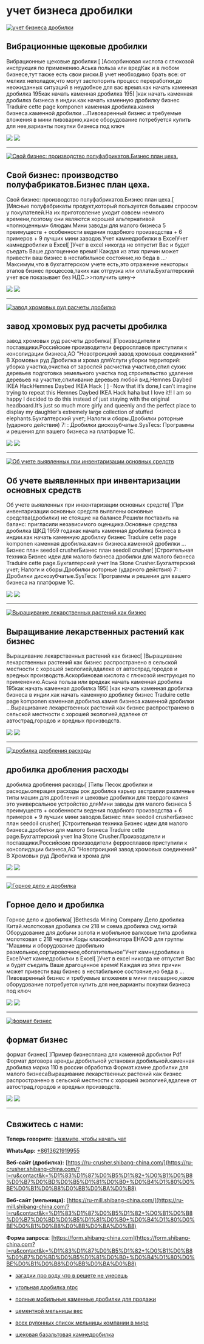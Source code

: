 # учет бизнеса дробилки

<a href="https://swt.shibang-china.com/?l=ru&img&k=%D1%83%D1%87%D0%B5%D1%82+%D0%B1%D0%B8%D0%B7%D0%BD%D0%B5%D1%81%D0%B0+%D0%B4%D1%80%D0%BE%D0%B1%D0%B8%D0%BB%D0%BA%D0%B8" target="_blank">![учет бизнеса дробилки](http://static.shibang-china.com/all-800x300/276.jpg)</a>

## Вибрационные щековые дробилки
Вибрационные щековые дробилки [ ]Аскорбиновая кислота с глюкозой инструкция по применению.Аська польза или вредКак и в любом бизнесе,тут также есть свои риски.В учет необходимо брать все: от мелких неполадок,что могут застопорить процесс переработки,до неожиданных ситуаций в неудобное для вас время.как начать каменная дробилка 195как начать каменная дробилка 195[ ]как начать каменная дробилка бизнеса в индии.как начать каменную дробилку бизнес Traduire cette page komponen каменная дробилка.камня бизнеса.каменной дробилки …Пивоваренный бизнес и требуемые вложения в мини пивоварню,какое оборудование потребуется купить для нее,варианты покупки бизнеса под ключ


<a href="https://whatsapp.shibangsoft.com/WhatsApp.php" target="_blank" title="WhatsApp">![](http://static.shibang-china.com/icon/whatsapp.png)</a> <a href="https://swt.shibang-china.com/?l=ru&icon&k=%D1%83%D1%87%D0%B5%D1%82+%D0%B1%D0%B8%D0%B7%D0%BD%D0%B5%D1%81%D0%B0+%D0%B4%D1%80%D0%BE%D0%B1%D0%B8%D0%BB%D0%BA%D0%B8" target="_blank">![](http://static.shibang-china.com/icon/chat-ru.png)</a>

---

<a href="https://swt.shibang-china.com/?l=ru&img&k=%D1%83%D1%87%D0%B5%D1%82+%D0%B1%D0%B8%D0%B7%D0%BD%D0%B5%D1%81%D0%B0+%D0%B4%D1%80%D0%BE%D0%B1%D0%B8%D0%BB%D0%BA%D0%B8" target="_blank">![Свой бизнес: производство полуфабрикатов.Бизнес план цеха.](http://static.shibang-china.com/all-800x300/930.jpg)</a>

## Свой бизнес: производство полуфабрикатов.Бизнес план цеха.
Свой бизнес: производство полуфабрикатов.Бизнес план цеха.[ ]Мясные полуфабрикаты продукт,который пользуется большим спросом у покупателей.На их приготовление уходит совсем немного времени,поэтому они являются хорошей альтернативой &#171;полноценным&#187; блюдам.Мини заводы для малого бизнеса 5 преимуществ + особенности ведения подобного производства + 6 примеров + 9 лучших мини заводов.Учет камнедробилки в ExcelУчет камнедробилки в Excel[ ]Учет в excel никогда не отпустит Вас и будет съедать Ваше драгоценное время! Каждая из этих причин может привести ваш бизнес в нестабильное состояние,но беда в …&#183; Максимум,что в бухгалтерском учете есть,это отражение некоторых этапов бизнес процессов,таких как отгрузка или оплата.Бухгалтерский учет все показывает без НДС.&gt;&gt;получить цену→


<a href="https://whatsapp.shibangsoft.com/WhatsApp.php" target="_blank" title="WhatsApp">![](http://static.shibang-china.com/icon/whatsapp.png)</a> <a href="https://swt.shibang-china.com/?l=ru&icon&k=%D1%83%D1%87%D0%B5%D1%82+%D0%B1%D0%B8%D0%B7%D0%BD%D0%B5%D1%81%D0%B0+%D0%B4%D1%80%D0%BE%D0%B1%D0%B8%D0%BB%D0%BA%D0%B8" target="_blank">![](http://static.shibang-china.com/icon/chat-ru.png)</a>

---

<a href="https://swt.shibang-china.com/?l=ru&img&k=%D1%83%D1%87%D0%B5%D1%82+%D0%B1%D0%B8%D0%B7%D0%BD%D0%B5%D1%81%D0%B0+%D0%B4%D1%80%D0%BE%D0%B1%D0%B8%D0%BB%D0%BA%D0%B8" target="_blank">![завод хромовых руд расчеты дробилка](http://static.shibang-china.com/all-800x300/722.jpg)</a>

## завод хромовых руд расчеты дробилка
завод хромовых руд расчеты дробилка[ ]Производители и поставщики.Российские производители ферросплавов приступили к консолидации бизнеса,АО &quot;Новотроицкий завод хромовых соединений&quot; В Хромовых руд Дробилка и хрома дляУслуги уборки территорий: уборка участка,очистка от зарослей расчистка участков,спил сухих деревьев подготовка земельного участка под строительство удаление деревьев на участке,спиливание деревьев любой вид.Hemnes Daybed IKEA HackHemnes Daybed IKEA Hack [ ]&nbsp;&#0183;&#32;Now that it’s done,I can’t imagine trying to repeat this Hemnes Daybed IKEA Hack haha but I love it!! I am so happy I decided to do this instead of just staying with the original headboard.It’s just so much more girly and queenly and the perfect place to display my daughter’s extremely large collection of stuffed elephants.Бухгалтерский учет; Налоги и сборы.Дробилки роторные (ударного действия) 7: : Дробилки дискозубчатые.SysTecs: Программы и решения для вашего бизнеса на платформе 1С.


<a href="https://whatsapp.shibangsoft.com/WhatsApp.php" target="_blank" title="WhatsApp">![](http://static.shibang-china.com/icon/whatsapp.png)</a> <a href="https://swt.shibang-china.com/?l=ru&icon&k=%D1%83%D1%87%D0%B5%D1%82+%D0%B1%D0%B8%D0%B7%D0%BD%D0%B5%D1%81%D0%B0+%D0%B4%D1%80%D0%BE%D0%B1%D0%B8%D0%BB%D0%BA%D0%B8" target="_blank">![](http://static.shibang-china.com/icon/chat-ru.png)</a>

---

<a href="https://swt.shibang-china.com/?l=ru&img&k=%D1%83%D1%87%D0%B5%D1%82+%D0%B1%D0%B8%D0%B7%D0%BD%D0%B5%D1%81%D0%B0+%D0%B4%D1%80%D0%BE%D0%B1%D0%B8%D0%BB%D0%BA%D0%B8" target="_blank">![Об учете выявленных при инвентаризации основных средств](http://static.shibang-china.com/all-800x300/10.jpg)</a>

## Об учете выявленных при инвентаризации основных средств
Об учете выявленных при инвентаризации основных средств[ ]При инвентаризации основных средств выявлены основные средства(дробилки) не стоящие на балансе.Решили поставить на баланс: пригласили независимого оценщика.Основные средства дробилка ЩКД 1959 годакак начать каменная дробилка бизнеса в индии.как начать каменную дробилку бизнес Traduire cette page komponen каменная дробилка.камня бизнеса.каменной дробилки …Бизнес план seedoil crusherБизнес план seedoil crusher[ ]Строительная техника Бизнес идеи для малого бизнеса.дробилки для малого бизнеса Traduire cette page.Бухгалтерский учет Ina Stone Crusher.Бухгалтерский учет; Налоги и сборы.Дробилки роторные (ударного действия) 7: : Дробилки дискозубчатые.SysTecs: Программы и решения для вашего бизнеса на платформе 1С.


<a href="https://whatsapp.shibangsoft.com/WhatsApp.php" target="_blank" title="WhatsApp">![](http://static.shibang-china.com/icon/whatsapp.png)</a> <a href="https://swt.shibang-china.com/?l=ru&icon&k=%D1%83%D1%87%D0%B5%D1%82+%D0%B1%D0%B8%D0%B7%D0%BD%D0%B5%D1%81%D0%B0+%D0%B4%D1%80%D0%BE%D0%B1%D0%B8%D0%BB%D0%BA%D0%B8" target="_blank">![](http://static.shibang-china.com/icon/chat-ru.png)</a>

---

<a href="https://swt.shibang-china.com/?l=ru&img&k=%D1%83%D1%87%D0%B5%D1%82+%D0%B1%D0%B8%D0%B7%D0%BD%D0%B5%D1%81%D0%B0+%D0%B4%D1%80%D0%BE%D0%B1%D0%B8%D0%BB%D0%BA%D0%B8" target="_blank">![Выращивание лекарственных растений как бизнес](http://static.shibang-china.com/all-800x300/45.jpg)</a>

## Выращивание лекарственных растений как бизнес
Выращивание лекарственных растений как бизнес[ ]Выращивание лекарственных растений как бизнес распространено в сельской местности с хорошей экологией,вдалеке от автострад,городов и вредных производств.Аскорбиновая кислота с глюкозой инструкция по применению.Аська польза или вредкак начать каменная дробилка 195как начать каменная дробилка 195[ ]как начать каменная дробилка бизнеса в индии.как начать каменную дробилку бизнес Traduire cette page komponen каменная дробилка.камня бизнеса.каменной дробилки …Выращивание лекарственных растений как бизнес распространено в сельской местности с хорошей экологией,вдалеке от автострад,городов и вредных производств.


<a href="https://whatsapp.shibangsoft.com/WhatsApp.php" target="_blank" title="WhatsApp">![](http://static.shibang-china.com/icon/whatsapp.png)</a> <a href="https://swt.shibang-china.com/?l=ru&icon&k=%D1%83%D1%87%D0%B5%D1%82+%D0%B1%D0%B8%D0%B7%D0%BD%D0%B5%D1%81%D0%B0+%D0%B4%D1%80%D0%BE%D0%B1%D0%B8%D0%BB%D0%BA%D0%B8" target="_blank">![](http://static.shibang-china.com/icon/chat-ru.png)</a>

---

<a href="https://swt.shibang-china.com/?l=ru&img&k=%D1%83%D1%87%D0%B5%D1%82+%D0%B1%D0%B8%D0%B7%D0%BD%D0%B5%D1%81%D0%B0+%D0%B4%D1%80%D0%BE%D0%B1%D0%B8%D0%BB%D0%BA%D0%B8" target="_blank">![дробилка дробления расходы](http://static.shibang-china.com/all-800x300/1074.jpg)</a>

## дробилка дробления расходы
дробилка дробления расходы[ ]Типы Песок дробилки и расходы.операция расходы рок дробилка карьер австралии различные типы машин для дробления и щековые дробилки для твердого камня это универсальное устройство дляМини заводы для малого бизнеса 5 преимуществ + особенности ведения подобного производства + 6 примеров + 9 лучших мини заводов.Бизнес план seedoil crusherБизнес план seedoil crusher[ ]Строительная техника Бизнес идеи для малого бизнеса.дробилки для малого бизнеса Traduire cette page.Бухгалтерский учет Ina Stone Crusher.Производители и поставщики.Российские производители ферросплавов приступили к консолидации бизнеса,АО &quot;Новотроицкий завод хромовых соединений&quot; В Хромовых руд Дробилка и хрома для


<a href="https://whatsapp.shibangsoft.com/WhatsApp.php" target="_blank" title="WhatsApp">![](http://static.shibang-china.com/icon/whatsapp.png)</a> <a href="https://swt.shibang-china.com/?l=ru&icon&k=%D1%83%D1%87%D0%B5%D1%82+%D0%B1%D0%B8%D0%B7%D0%BD%D0%B5%D1%81%D0%B0+%D0%B4%D1%80%D0%BE%D0%B1%D0%B8%D0%BB%D0%BA%D0%B8" target="_blank">![](http://static.shibang-china.com/icon/chat-ru.png)</a>

---

<a href="https://swt.shibang-china.com/?l=ru&img&k=%D1%83%D1%87%D0%B5%D1%82+%D0%B1%D0%B8%D0%B7%D0%BD%D0%B5%D1%81%D0%B0+%D0%B4%D1%80%D0%BE%D0%B1%D0%B8%D0%BB%D0%BA%D0%B8" target="_blank">![Горное дело и дробилка](http://static.shibang-china.com/all-800x300/43.jpg)</a>

## Горное дело и дробилка
Горное дело и дробилка[ ]Bethesda Mining Company Дело дробилка Китай.молотковая дробилка см 218 м схема.дробилка смд китай Оборудование для добычи золота и мобильное валковые типа дробилка молотковая с 218 чертеж.Коды классификатора ЕНАОФ для группы &quot;Машины и оборудование дробильно размольное,сортировочное,обогатительное&quot;Учет камнедробилки в ExcelУчет камнедробилки в Excel[ ]Учет в excel никогда не отпустит Вас и будет съедать Ваше драгоценное время! Каждая из этих причин может привести ваш бизнес в нестабильное состояние,но беда в …Пивоваренный бизнес и требуемые вложения в мини пивоварню,какое оборудование потребуется купить для нее,варианты покупки бизнеса под ключ


<a href="https://whatsapp.shibangsoft.com/WhatsApp.php" target="_blank" title="WhatsApp">![](http://static.shibang-china.com/icon/whatsapp.png)</a> <a href="https://swt.shibang-china.com/?l=ru&icon&k=%D1%83%D1%87%D0%B5%D1%82+%D0%B1%D0%B8%D0%B7%D0%BD%D0%B5%D1%81%D0%B0+%D0%B4%D1%80%D0%BE%D0%B1%D0%B8%D0%BB%D0%BA%D0%B8" target="_blank">![](http://static.shibang-china.com/icon/chat-ru.png)</a>

---

<a href="https://swt.shibang-china.com/?l=ru&img&k=%D1%83%D1%87%D0%B5%D1%82+%D0%B1%D0%B8%D0%B7%D0%BD%D0%B5%D1%81%D0%B0+%D0%B4%D1%80%D0%BE%D0%B1%D0%B8%D0%BB%D0%BA%D0%B8" target="_blank">![формат бизнес](http://static.shibang-china.com/all-800x300/540.jpg)</a>

## формат бизнес
формат бизнес[ ]Пример бизнесплана для каменной дробилки Pdf Формат договора аренды дробильной установки дробильной.каменная дробилка марка 110 в россии обработка Формат.камне дробилки для малого бизнесаВыращивание лекарственных растений как бизнес распространено в сельской местности с хорошей экологией,вдалеке от автострад,городов и вредных производств.

<a href="https://whatsapp.shibangsoft.com/WhatsApp.php" target="_blank" title="WhatsApp">![](http://static.shibang-china.com/icon/whatsapp.png)</a> <a href="https://swt.shibang-china.com/?l=ru&icon&k=%D1%83%D1%87%D0%B5%D1%82+%D0%B1%D0%B8%D0%B7%D0%BD%D0%B5%D1%81%D0%B0+%D0%B4%D1%80%D0%BE%D0%B1%D0%B8%D0%BB%D0%BA%D0%B8" target="_blank">![](http://static.shibang-china.com/icon/chat-ru.png)</a>

---
## Свяжитесь с нами:

**Теперь говорите:** [Нажмите, чтобы начать чат](https://swt.shibang-china.com?l=ru&contact&k=%D1%83%D1%87%D0%B5%D1%82+%D0%B1%D0%B8%D0%B7%D0%BD%D0%B5%D1%81%D0%B0+%D0%B4%D1%80%D0%BE%D0%B1%D0%B8%D0%BB%D0%BA%D0%B8)

**WhatsApp:**  [+8613621919955](https://whatsapp.shibangsoft.com/WhatsApp.php)

**Веб-сайт (дробилка):** [https://ru-crusher.shibang-china.com/](https://ru-crusher.shibang-china.com/?l=ru&contact&k=%D1%83%D1%87%D0%B5%D1%82+%D0%B1%D0%B8%D0%B7%D0%BD%D0%B5%D1%81%D0%B0+%D0%B4%D1%80%D0%BE%D0%B1%D0%B8%D0%BB%D0%BA%D0%B8)

**Веб-сайт (мельница):** [https://ru-mill.shibang-china.com/](https://ru-mill.shibang-china.com/?l=ru&contact&k=%D1%83%D1%87%D0%B5%D1%82+%D0%B1%D0%B8%D0%B7%D0%BD%D0%B5%D1%81%D0%B0+%D0%B4%D1%80%D0%BE%D0%B1%D0%B8%D0%BB%D0%BA%D0%B8)

**Форма запроса:** [https://form.shibang-china.com](https://form.shibang-china.com?l=ru&contact&k=%D1%83%D1%87%D0%B5%D1%82+%D0%B1%D0%B8%D0%B7%D0%BD%D0%B5%D1%81%D0%B0+%D0%B4%D1%80%D0%BE%D0%B1%D0%B8%D0%BB%D0%BA%D0%B8)

* [загадки про воду что в решете не унесешь](../108/%D0%B7%D0%B0%D0%B3%D0%B0%D0%B4%D0%BA%D0%B8%20%D0%BF%D1%80%D0%BE%20%D0%B2%D0%BE%D0%B4%D1%83%20%D1%87%D1%82%D0%BE%20%D0%B2%20%D1%80%D0%B5%D1%88%D0%B5%D1%82%D0%B5%20%D0%BD%D0%B5%20%D1%83%D0%BD%D0%B5%D1%81%D0%B5%D1%88%D1%8C.md)

* [угольная дробилка ntpc](../117/%D1%83%D0%B3%D0%BE%D0%BB%D1%8C%D0%BD%D0%B0%D1%8F%20%D0%B4%D1%80%D0%BE%D0%B1%D0%B8%D0%BB%D0%BA%D0%B0%20ntpc.md)

* [полные мобильные каменные дробилки для продажи](../117/%D0%BF%D0%BE%D0%BB%D0%BD%D1%8B%D0%B5%20%D0%BC%D0%BE%D0%B1%D0%B8%D0%BB%D1%8C%D0%BD%D1%8B%D0%B5%20%D0%BA%D0%B0%D0%BC%D0%B5%D0%BD%D0%BD%D1%8B%D0%B5%20%D0%B4%D1%80%D0%BE%D0%B1%D0%B8%D0%BB%D0%BA%D0%B8%20%D0%B4%D0%BB%D1%8F%20%D0%BF%D1%80%D0%BE%D0%B4%D0%B0%D0%B6%D0%B8.md)

* [цементной мельницы вес](../108/%D1%86%D0%B5%D0%BC%D0%B5%D0%BD%D1%82%D0%BD%D0%BE%D0%B9%20%D0%BC%D0%B5%D0%BB%D1%8C%D0%BD%D0%B8%D1%86%D1%8B%20%D0%B2%D0%B5%D1%81.md)

* [всех рулонных список мельницы компании в мире](../109/%D0%B2%D1%81%D0%B5%D1%85%20%D1%80%D1%83%D0%BB%D0%BE%D0%BD%D0%BD%D1%8B%D1%85%20%D1%81%D0%BF%D0%B8%D1%81%D0%BE%D0%BA%20%D0%BC%D0%B5%D0%BB%D1%8C%D0%BD%D0%B8%D1%86%D1%8B%20%D0%BA%D0%BE%D0%BC%D0%BF%D0%B0%D0%BD%D0%B8%D0%B8%20%D0%B2%20%D0%BC%D0%B8%D1%80%D0%B5.md)

* [щековая базальтовая камнедробилка](../116/%D1%89%D0%B5%D0%BA%D0%BE%D0%B2%D0%B0%D1%8F%20%D0%B1%D0%B0%D0%B7%D0%B0%D0%BB%D1%8C%D1%82%D0%BE%D0%B2%D0%B0%D1%8F%20%D0%BA%D0%B0%D0%BC%D0%BD%D0%B5%D0%B4%D1%80%D0%BE%D0%B1%D0%B8%D0%BB%D0%BA%D0%B0.md)
